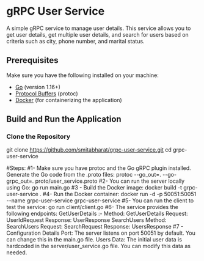 # gRPC User Service

A simple gRPC service to manage user details. This service allows you to get user details, get multiple user details, and search for users based on criteria such as city, phone number, and marital status.
## Prerequisites

Make sure you have the following installed on your machine:

- [Go](https://golang.org/doc/install) (version 1.16+)
- [Protocol Buffers](https://grpc.io/docs/protoc-installation/) (protoc)
- [Docker](https://docs.docker.com/get-docker/) (for containerizing the application)

## Build and Run the Application

### Clone the Repository

git clone https://github.com/smitabharat/grpc-user-service.git
cd grpc-user-service

#Steps:
#1- Make sure you have protoc and the Go gRPC plugin installed. Generate the Go code from the .proto files:
   protoc --go_out=. --go-grpc_out=. proto/user_service.proto
#2- You can run the server locally using Go:
   go run main.go
#3 - Build the Docker image:
   docker build -t grpc-user-service .
#4- Run the Docker container:
   docker run -d -p 50051:50051 --name grpc-user-service grpc-user-service
#5- You can run the client to test the service:
   go run client/client.go
#6- The service provides the following endpoints:
   GetUserDetails :-
       Method: GetUserDetails
       Request: UserIdRequest
       Response: UserResponse
   SearchUsers
       Method: SearchUsers
       Request: SearchRequest
       Response: UsersResponse
#7 - Configuration Details
Port: The server listens on port 50051 by default. You can change this in the main.go file.
Users Data: The initial user data is hardcoded in the server/user_service.go file. You can modify this data as needed.


 
